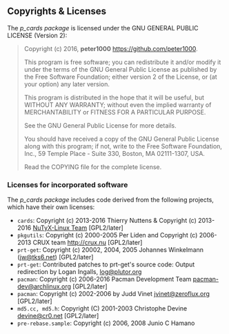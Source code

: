 ## Copyrights & Licenses

The *p_cards package* is licensed under the GNU GENERAL PUBLIC LICENSE (Version 2):

> Copyright (c) 2016, **peter1000** <https://github.com/peter1000>.
>
> This program is free software; you can redistribute it and/or modify it under the terms of the 
> GNU General Public License as published by the Free Software Foundation; either version 2 of the License, 
> or (at your option) any later version.
>
> This program is distributed in the hope that it will be useful, but WITHOUT ANY WARRANTY; without even 
> the implied warranty of MERCHANTABILITY or FITNESS FOR A PARTICULAR PURPOSE.  
>
> See the GNU General Public License for more details.
>
> You should have received a copy of the GNU General Public License along with this program; if not, write
> to the Free Software Foundation, Inc., 59 Temple Place - Suite 330, Boston, MA 02111-1307, USA.
> 
> Read the COPYING file for the complete license.


### Licenses for incorporated software

The *p_cards package* includes code derived from the following projects, which have their own licenses:

* `cards`: Copyright (c) 2013-2016 Thierry Nuttens & Copyright (c) 2013-2016 [NuTyX-Linux Team](http://nutyx.org) [GPL2/later]
* `pkgutils`: Copyright (c) 2000-2005 Per Liden and Copyright (c) 2006-2013 CRUX team <http://crux.nu> [GPL2/later]
* `prt-get`: Copyright (c) 20002, 2004, 2005 Johannes Winkelmann (jw@tks6.net) [GPL2/later]
* `prt-get`: Contributed patches to prt-get's source code: Output redirection by Logan Ingalls, log@plutor.org
* `pacman`: Copyright (c) 2006-2016 Pacman Development Team <pacman-dev@archlinux.org> [GPL2/later]
* `pacman`: Copyright (c) 2002-2006 by Judd Vinet <jvinet@zeroflux.org> [GPL2/later]
* `md5.cc, md5.h`: Copyright (C) 2001-2003 Christophe Devine <devine@cr0.net> [GPL2/later]
* `pre-rebase.sample`: Copyright (c) 2006, 2008 Junio C Hamano
